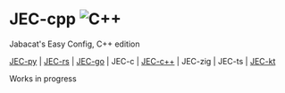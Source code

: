 # JEC-cpp ![C++](https://github.com/Shuzhengz/JEC-cpp/actions/workflows/C++.yml/badge.svg)

Jabacat's Easy Config, C++ edition

[JEC-py](https://github.com/JakeRoggenbuck/JEC-py) | [JEC-rs](https://github.com/JakeRoggenbuck/JEC-rs) | [JEC-go](https://github.com/JakeRoggenbuck/JEC-go) | JEC-c | [JEC-c++](https://github.com/Shuzhengz/JEC-cpp) | JEC-zig | JEC-ts | [JEC-kt](https://github.com/EdwinChang24/JEC-kt)

Works in progress
